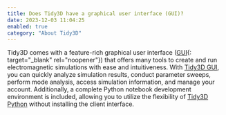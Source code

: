 ```yaml
---
title: Does Tidy3D have a graphical user interface (GUI)?
date: 2023-12-03 11:04:25
enabled: true
category: "About Tidy3D"
---
```


Tidy3D comes with a feature-rich graphical user interface ([GUI](https://tidy3d.simulation.cloud/folders){: target="_blank" rel="noopener"}) that offers many tools to create and run electromagnetic simulations with ease and intuitiveness. With [Tidy3D GUI](https://www.flexcompute.com/tidy3d/learning-center/tidy3d-gui/), you can quickly analyze simulation results, conduct parameter sweeps, perform mode analysis, access simulation information, and manage your account. Additionally, a complete Python notebook development environment is included, allowing you to utilize the flexibility of [Tidy3D Python](https://www.flexcompute.com/tidy3d/learning-center/tidy3d-python/) without installing the client interface.
